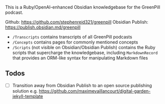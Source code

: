 This is a Ruby/OpenAI-enhanced Obsidian knowledgebase for the GreenPill podcast.

Github: https://github.com/stephenreid321/greenpill
Obsidian Publish: https://publish.obsidian.md/greenpill

* `/Transcripts` contains transcripts of all GreenPill podcasts
* `/Concepts` contains pages for commonly mentioned concepts 
* `/Scripts` (not visible on Obsidian/Obsidian Publish) contains the Ruby scripts that supercharge the knowledgebase, including `MarkdownRecord` that provides an ORM-like syntax for manipulating Markdown files

## Todos
- [ ] Transition away from Obsidian Publish to an open source publishing solution e.g. https://github.com/maximevaillancourt/digital-garden-jekyll-template